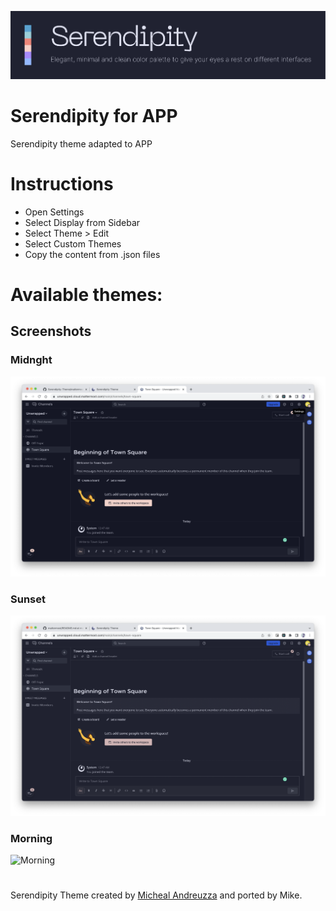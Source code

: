 ![Midnight](https://raw.githubusercontent.com/Serendipity-Theme/assets/main/githubHeader.png)

# Serendipity for APP
Serendipity theme adapted to APP


# Instructions

- Open Settings
- Select Display from Sidebar
- Select Theme > Edit
- Select Custom Themes
- Copy the content from .json files


# Available themes:

## Screenshots

### Midnght
![Midnght](https://github.com/Serendipity-Theme/Mattermost/blob/main/midnight.png?raw=true)

### Sunset
![Sunset](https://github.com/Serendipity-Theme/Mattermost/blob/main/sunset.png?raw=true)

### Morning
![Morning](https://github.com/Sequoia-Theme/Mattermost/blob/main/morning.png?raw=true)


#

Serendipity Theme created by [Micheal Andreuzza](https://github.com/michael-andreuzza) and ported by Mike.



